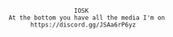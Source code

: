                                      IOSK 
                   At the bottom you have all the media I'm on
                         https://discord.gg/JSAa6rP6yz    
